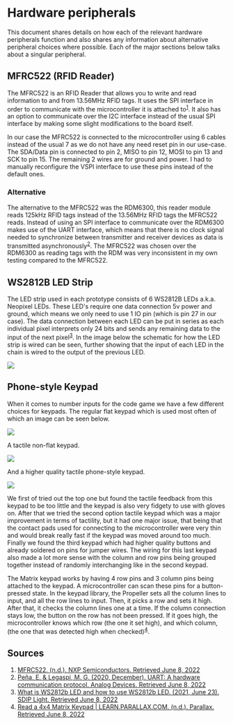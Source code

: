 # Hardware peripherals
This document shares details on how each of the relevant hardware peripherals function and also shares any information about alternative peripheral choices where possible. Each of the major sections below talks about a singular peripheral.

## MFRC522 (RFID Reader)
The MFRC522 is an RFID Reader that allows you to write and read information to and from 13.56MHz RFID tags. It uses the SPI interface in order to communicate with the microcontroller it is attached to<sup>[1](##Sources)</sup>. It also has an option to communicate over the I2C interface instead of the usual SPI interface by making some slight modifications to the board itself.

In our case the MFRC522 is connected to the microcontroller using 6 cables instead of the usual 7 as we do not have any need reset pin in our use-case. The SDA/Data pin is connected to pin 2, MISO to pin 12, MOSI to pin 13 and SCK to pin 15. The remaining 2 wires are for ground and power. I had to manually reconfigure the VSPI interface to use these pins instead of the default ones.

### Alternative
The alternative to the MFRC522 was the RDM6300, this reader module reads 125kHz RFID tags instead of the 13.56MHz RFID tags the MFRC522 reads. Instead of using an SPI interface to communicate over the RDM6300 makes use of the UART interface, which means that there is no clock signal needed to synchronize between transmitter and receiver devices as data is transmitted asynchronously<sup>[2](##Sources)</sup>. The MFRC522 was chosen over the RDM6300 as reading tags with the RDM was very inconsistent in my own testing compared to the MFRC522.

## WS2812B LED Strip
The LED strip used in each prototype consists of 6 WS2812B LEDs a.k.a. Neopixel LEDs. These LED's require one data connection 5v power and ground, which means we only need to use 1 IO pin (which is pin 27 in our case). The data connection between each LED can be put in series as each individual pixel interprets only 24 bits and sends any remaining data to the input of the next pixel<sup>[3](##Sources)</sup>. In the image below the schematic for how the LED strip is wired can be seen, further showing that the input of each LED in the chain is wired to the output of the previous LED.

<img src="https://cdn-apcpp.nitrocdn.com/bpkZtbhIUIRFwZCfdBtvcQKZzZYQkZZw/assets/static/optimized/rev-bdbb3ce/wp-content/uploads/2021/02/COLORED-WS2812B.jpg">

## Phone-style Keypad
When it comes to number inputs for the code game we have a few different choices for keypads. The regular flat keypad which is used most often of which an image can be seen below.

<img src="https://cdn.myonlinestore.eu/e40d5160-bac0-4897-baae-d6065a5d5915/image/cache/full/123e7714e988a4b465afb129f76527f8e2acb256.jpg">

A tactile non-flat keypad.

<img src="https://media.s-bol.com/Y5BE83B7ylk9/550x458.jpg">

And a higher quality tactile phone-style keypad.

<img src="https://www.sossolutions.nl/media/catalog/product/cache/5df5c040ed8cd3972c59a8e190e44350/1/8/1824-03.jpg">

We first of tried out the top one but found the tactile feedback from this keypad to be too little and the keypad is also very fidgety to use with gloves on. After that we tried the second option tactile keypad which was a major improvement in terms of tactility, but it had one major issue, that being that the contact pads used for connecting to the microcontroller were very thin and would break really fast if the keypad was moved around too much. Finally we found the third keypad which had higher quality buttons and already soldered on pins for jumper wires. The wiring for this last keypad also made a lot more sense with the column and row pins being grouped together instead of randomly interchanging like in the second keypad. 

The Matrix keypad works by having 4 row pins and 3 column pins being attached to the keypad. A microcontroller can scan these pins for a button-pressed state. In the keypad library, the Propeller sets all the column lines to input, and all the row lines to input. Then, it picks a row and sets it high. After that, it checks the column lines one at a time. If the column connection stays low, the button on the row has not been pressed. If it goes high, the microcontroller knows which row (the one it set high), and which column, (the one that was detected high when checked)<sup>[4](##Sources)</sup>.

## Sources
1. [MFRC522. (n.d.). NXP Semiconductors. Retrieved June 8, 2022](https://www.nxp.com/docs/en/data-sheet/MFRC522.pdf)
2. [Peňa, E. & Legaspi, M. G. (2020, December). UART: A hardware communication protocol. Analog Devices. Retrieved June 8, 2022](https://www.analog.com/en/analog-dialogue/articles/uart-a-hardware-communication-protocol.html)
3. [What is WS2812b LED and how to use WS2812b LED. (2021, June 23). SDIP Light. Retrieved June 8, 2022](https://www.sdiplight.com/what-is-ws2812b-led-and-how-to-use-ws2812b-led/)
4. [Read a 4x4 Matrix Keypad | LEARN.PARALLAX.COM. (n.d.). Parallax. Retrieved June 8, 2022](https://learn.parallax.com/tutorials/language/propeller-c/propeller-c-simple-devices/read-4x4-matrix-keypad)
